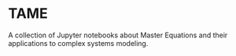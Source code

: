 # TAME
A collection of Jupyter notebooks about Master Equations and their applications to complex systems modeling.
